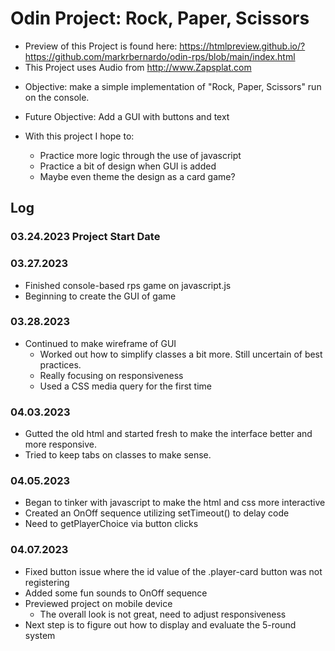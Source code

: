 # Odin Project: Rock, Paper, Scissors
* Preview of this Project is found here: https://htmlpreview.github.io/?https://github.com/markrbernardo/odin-rps/blob/main/index.html
* This Project uses Audio from http://www.Zapsplat.com
- Objective: make a simple implementation of "Rock, Paper, Scissors" run on the console.
- Future Objective: Add a GUI with buttons and text

- With this project I hope to:
    - Practice more logic through the use of javascript
    - Practice a bit of design when GUI is added
    - Maybe even theme the design as a card game?

## Log
### 03.24.2023 Project Start Date
### 03.27.2023
- Finished console-based rps game on javascript.js
- Beginning to create the GUI of game

### 03.28.2023
- Continued to make wireframe of GUI
    - Worked out how to simplify classes a bit more. Still uncertain of best practices.
    - Really focusing on responsiveness
    - Used a CSS media query for the first time

### 04.03.2023
- Gutted the old html and started fresh to make the interface better and more responsive.
- Tried to keep tabs on classes to make sense.

### 04.05.2023
- Began to tinker with javascript to make the html and css more interactive
- Created an OnOff sequence utilizing setTimeout() to delay code
- Need to getPlayerChoice via button clicks

### 04.07.2023
- Fixed button issue where the id value of the .player-card button was not registering 
- Added some fun sounds to OnOff sequence
- Previewed project on mobile device
    - The overall look is not great, need to adjust responsiveness
- Next step is to figure out how to display and evaluate the 5-round system